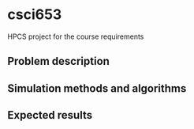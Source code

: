 # csci653
HPCS project for the course requirements 

## Problem description

## Simulation methods and algorithms

## Expected results
